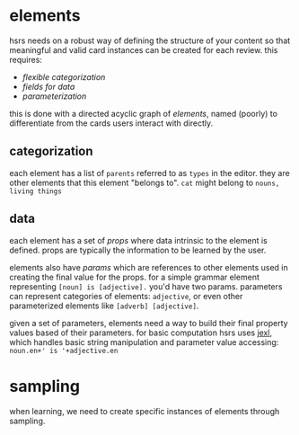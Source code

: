 # elements

hsrs needs on a robust way of defining the structure of your content so that meaningful and valid card instances can be created for each review. this requires:

- _flexible categorization_
- _fields for data_
- _parameterization_

this is done with a directed acyclic graph of _elements_, named (poorly) to differentiate from the cards users interact with directly.

## categorization

each element has a list of `parents` referred to as `types` in the editor. they are other elements that this element "belongs to". `cat` might belong to `nouns, living things`

## data

each element has a set of _props_ where data intrinsic to the element is defined. props are typically the information to be learned by the user.

elements also have _params_ which are references to other elements used in creating the final value for the props. for a simple grammar element representing `[noun] is [adjective].` you'd have two params. parameters can represent categories of elements: `adjective`, or even other parameterized elements like `[adverb] [adjective]`.

given a set of parameters, elements need a way to build their final property values based of their parameters. for basic computation hsrs uses [jexl](https://github.com/TomFrost/Jexl), which handles basic string manipulation and parameter value accessing: `noun.en+' is '+adjective.en` 

# sampling

when learning, we need to create specific instances of elements through sampling.
